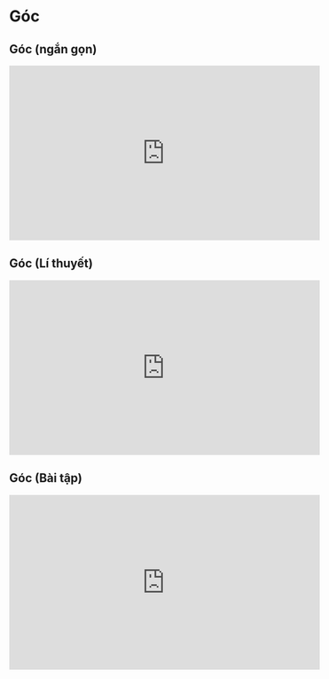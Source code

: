 # Góc
## Góc (ngắn gọn)
<iframe width="560" height="315" src="https://www.youtube.com/embed/gB5crdVMo3k?si=Gu8Byva64dxWsUch" title="YouTube video player" frameborder="0" allow="accelerometer; autoplay; clipboard-write; encrypted-media; gyroscope; picture-in-picture; web-share" referrerpolicy="strict-origin-when-cross-origin" allowfullscreen></iframe>

## Góc (Lí thuyết)
<iframe width="560" height="315" src="https://www.youtube.com/embed/3UzD2puwFns?si=wDmKH_P61hM1Jrl_" title="YouTube video player" frameborder="0" allow="accelerometer; autoplay; clipboard-write; encrypted-media; gyroscope; picture-in-picture; web-share" referrerpolicy="strict-origin-when-cross-origin" allowfullscreen></iframe>

## Góc (Bài tập)
<iframe width="560" height="315" src="https://www.youtube.com/embed/xBi6qVkhO-A?si=B9Cu7_T_04YIxEvh" title="YouTube video player" frameborder="0" allow="accelerometer; autoplay; clipboard-write; encrypted-media; gyroscope; picture-in-picture; web-share" referrerpolicy="strict-origin-when-cross-origin" allowfullscreen></iframe>